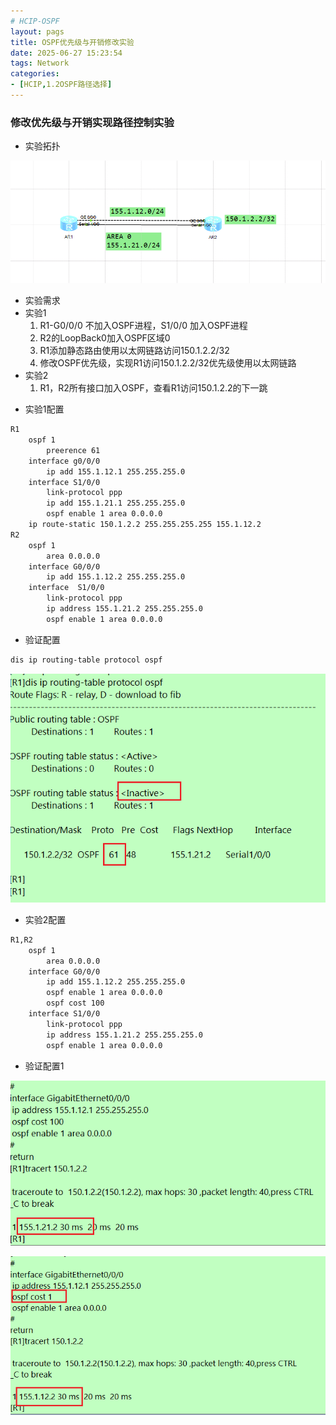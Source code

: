 ```yaml
---
# HCIP-OSPF
layout: pags
title: OSPF优先级与开销修改实验
date: 2025-06-27 15:23:54
tags: Network
categories: 
- [HCIP,1.2OSPF路径选择]
---
```


### 修改优先级与开销实现路径控制实验

- 实验拓扑
  
![命令](../imgs/OSPF/修改优先级与开销实现路径控制实验拓扑.png)

- 实验需求  
- 实验1
  1. R1-G0/0/0 不加入OSPF进程，S1/0/0 加入OSPF进程
  2. R2的LoopBack0加入OSPF区域0
  3. R1添加静态路由使用以太网链路访问150.1.2.2/32
  4. 修改OSPF优先级，实现R1访问150.1.2.2/32优先级使用以太网链路
- 实验2
   1. R1，R2所有接口加入OSPF，查看R1访问150.1.2.2的下一跳  
<!-- more -->
- 实验1配置

```bash
R1
    ospf 1 
        preerence 61
    interface g0/0/0 
        ip add 155.1.12.1 255.255.255.0
    interface S1/0/0 
        link-protocol ppp
        ip add 155.1.21.1 255.255.255.0
        ospf enable 1 area 0.0.0.0
    ip route-static 150.1.2.2 255.255.255.255 155.1.12.2
R2
    ospf 1
        area 0.0.0.0
    interface G0/0/0 
        ip add 155.1.12.2 255.255.255.0
    interface  S1/0/0 
        link-protocol ppp
        ip address 155.1.21.2 255.255.255.0
        ospf enable 1 area 0.0.0.0
```

- 验证配置

```bash
dis ip routing-table protocol ospf 
```

![命令](../imgs/OSPF/优先级修改.png)

- 实验2配置
  
```bash
R1,R2
    ospf 1
        area 0.0.0.0
    interface G0/0/0 
        ip add 155.1.12.2 255.255.255.0
        ospf enable 1 area 0.0.0.0
        ospf cost 100
    interface S1/0/0 
        link-protocol ppp
        ip address 155.1.21.2 255.255.255.0
        ospf enable 1 area 0.0.0.0
```

- 验证配置1

![命令](../imgs/OSPF/验证开销1.png)

![命令](../imgs/OSPF/验证开销2.png)





